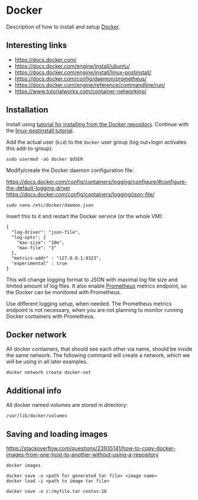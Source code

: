 # Docker

Description of how to install and setup [Docker](https://www.docker.com). 

## Interesting links

- https://docs.docker.com/
- https://docs.docker.com/engine/install/ubuntu/
- https://docs.docker.com/engine/install/linux-postinstall/
- https://docs.docker.com/config/daemon/prometheus/
- https://docs.docker.com/engine/reference/commandline/run/
- https://www.tutorialworks.com/container-networking/

## Installation

Install using [tutorial for installing from the Docker repository](https://docs.docker.com/engine/install/ubuntu/). Continue with the [linux-postinstall tutorial](https://docs.docker.com/engine/install/linux-postinstall/).

Add the actual user (`kid`) to the `docker` user group (log out+login activates this add-to-group):

```
sudo usermod -aG docker $USER
```

Modify/create the Docker daemon configuration file:

https://docs.docker.com/config/containers/logging/configure/#configure-the-default-logging-driver
https://docs.docker.com/config/containers/logging/json-file/

```
sudo nano /etc/docker/daemon.json                           
```

Insert this to it and restart the Docker service (or the whole VM):

```
{
  "log-driver": "json-file",
  "log-opts": {
    "max-size": "10m",
    "max-file": "3" 
  },
  "metrics-addr" : "127.0.0.1:9323",
  "experimental" : true
}
```

This will change logging format to JSON with maximal log file size and limited amount of log files. It also enable [Prometheus](https://prometheus.io/) metrics endpoint, so the Docker can be monitored with Prometheus.

Use different logging setup, when needed. The Prometheus metrics endpoint is not necessary, when you are not planning to monitor running Docker containers with Prometheus.

## Docker network

All docker containers, that should see each other via name, should be inside the same network. The following command will create a network, which we will be using in all later examples.

```
docker network create docker-net
```

## Additional info

All docker named volumes are stored in directory:

```
/var/lib/docker/volumes
```

## Saving and loading images

https://stackoverflow.com/questions/23935141/how-to-copy-docker-images-from-one-host-to-another-without-using-a-repository

```
docker images

docker save -o <path for generated tar file> <image name>
docker load -i <path to image tar file>
```

```
docker save -o c:/myfile.tar centos:16
```
